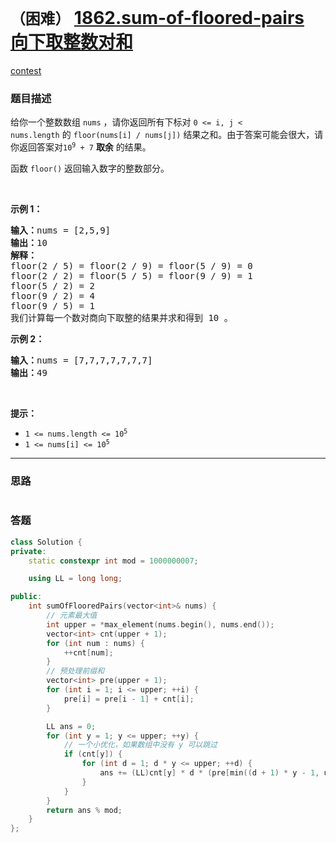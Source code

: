 # `（困难）` [1862.sum-of-floored-pairs 向下取整数对和](https://leetcode-cn.com/problems/sum-of-floored-pairs/)

[contest](https://leetcode-cn.com/contest/biweekly-contest-52/problems/sum-of-floored-pairs/)

### 题目描述
<p>给你一个整数数组&nbsp;<code>nums</code>&nbsp;，请你返回所有下标对&nbsp;<code>0 &lt;= i, j &lt; nums.length</code>&nbsp;的&nbsp;<code>floor(nums[i] / nums[j])</code>&nbsp;结果之和。由于答案可能会很大，请你返回答案对<code>10<sup>9</sup> + 7</code>&nbsp;<strong>取余</strong>&nbsp;的结果。</p>

<p>函数&nbsp;<code>floor()</code>&nbsp;返回输入数字的整数部分。</p>

<p>&nbsp;</p>

<p><strong>示例 1：</strong></p>

<pre><b>输入：</b>nums = [2,5,9]
<b>输出：</b>10
<strong>解释：</strong>
floor(2 / 5) = floor(2 / 9) = floor(5 / 9) = 0
floor(2 / 2) = floor(5 / 5) = floor(9 / 9) = 1
floor(5 / 2) = 2
floor(9 / 2) = 4
floor(9 / 5) = 1
我们计算每一个数对商向下取整的结果并求和得到 10 。
</pre>

<p><strong>示例 2：</strong></p>

<pre><b>输入：</b>nums = [7,7,7,7,7,7,7]
<b>输出：</b>49
</pre>

<p>&nbsp;</p>

<p><strong>提示：</strong></p>

<ul>
	<li><code>1 &lt;= nums.length &lt;= 10<sup>5</sup></code></li>
	<li><code>1 &lt;= nums[i] &lt;= 10<sup>5</sup></code></li>
</ul>


---
### 思路
```
```



### 答题
``` C++
class Solution {
private:
    static constexpr int mod = 1000000007;

    using LL = long long;

public:
    int sumOfFlooredPairs(vector<int>& nums) {
        // 元素最大值
        int upper = *max_element(nums.begin(), nums.end());
        vector<int> cnt(upper + 1);
        for (int num : nums) {
            ++cnt[num];
        }
        // 预处理前缀和
        vector<int> pre(upper + 1);
        for (int i = 1; i <= upper; ++i) {
            pre[i] = pre[i - 1] + cnt[i];
        }

        LL ans = 0;
        for (int y = 1; y <= upper; ++y) {
            // 一个小优化，如果数组中没有 y 可以跳过
            if (cnt[y]) {
                for (int d = 1; d * y <= upper; ++d) {
                    ans += (LL)cnt[y] * d * (pre[min((d + 1) * y - 1, upper)] - pre[d * y - 1]);
                }
            }
        }
        return ans % mod;
    }
};
```




